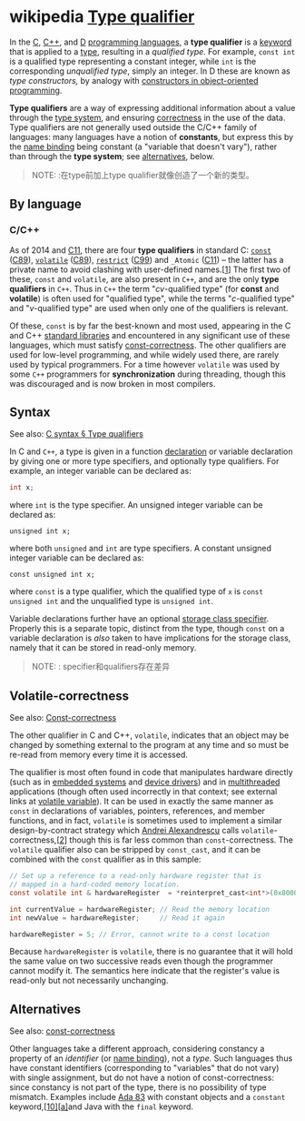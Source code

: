 # wikipedia [Type qualifier](https://en.wikipedia.org/wiki/Type_qualifier)

In the [C](https://en.wikipedia.org/wiki/C_(programming_language)), [C++](https://en.wikipedia.org/wiki/C%2B%2B), and [D](https://en.wikipedia.org/wiki/D_(programming_language)) [programming languages](https://en.wikipedia.org/wiki/Programming_language), a **type qualifier** is a [keyword](https://en.wikipedia.org/wiki/Keyword_(computer_programming)) that is applied to a [type](https://en.wikipedia.org/wiki/Data_type), resulting in a *qualified type.* For example, `const int` is a qualified type representing a constant integer, while `int` is the corresponding *unqualified type*, simply an integer. In D these are known as *type constructors,* by analogy with [constructors in object-oriented programming](https://en.wikipedia.org/wiki/Constructor_(object-oriented_programming)).

**Type qualifiers** are a way of expressing additional information about a value through the [type system](https://en.wikipedia.org/wiki/Type_system), and ensuring [correctness](https://en.wikipedia.org/wiki/Correctness_(computer_science)) in the use of the data. Type qualifiers are not generally used outside the C/C++ family of languages: many languages have a notion of **constants**, but express this by the [name binding](https://en.wikipedia.org/wiki/Name_binding) being constant (a "variable that doesn't vary"), rather than through the **type system**; see [alternatives](https://en.wikipedia.org/wiki/Type_qualifier#Alternatives), below.

> NOTE: :在type前加上type qualifier就像创造了一个新的类型。

## By language

### C/C++

As of 2014 and [C11](https://en.wikipedia.org/wiki/C11_(C_standard_revision)), there are four **type qualifiers** in standard C: [`const`](https://en.wikipedia.org/wiki/Const-correctness) ([C89](https://en.wikipedia.org/wiki/ANSI_C)), [`volatile`](https://en.wikipedia.org/wiki/Volatile_(computer_programming))  ([C89](https://en.wikipedia.org/wiki/ANSI_C)), [`restrict`](https://en.wikipedia.org/wiki/Restrict)   ([C99](https://en.wikipedia.org/wiki/C99)) and `_Atomic` ([C11](https://en.wikipedia.org/wiki/C11_(C_standard_revision))) – the latter has a private name to avoid clashing with user-defined names.[[1\]](https://en.wikipedia.org/wiki/Type_qualifier#cite_note-1) The first two of these, `const` and `volatile`, are also present in `C++`, and are the only **type qualifiers** in `C++`. Thus in `C++` the term "*cv*-qualified type" (for **const** and **volatile**) is often used for "qualified type", while the terms "*c*-qualified type" and "*v*-qualified type" are used when only one of the qualifiers is relevant.

Of these, `const` is by far the best-known and most used, appearing in the C and C++ [standard libraries](https://en.wikipedia.org/wiki/Standard_library) and encountered in any significant use of these languages, which must satisfy [const-correctness](https://en.wikipedia.org/wiki/Const-correctness). The other qualifiers are used for low-level programming, and while widely used there, are rarely used by typical programmers. For a time however `volatile` was used by some `C++` programmers for **synchronization** during threading, though this was discouraged and is now broken in most compilers.

## Syntax

See also: [C syntax § Type qualifiers](https://en.wikipedia.org/wiki/C_syntax#Type_qualifiers)

In C and `C++`, a type is given in a function [declaration](https://en.wikipedia.org/wiki/Declaration_(computer_programming)) or variable declaration by giving one or more type specifiers, and optionally type qualifiers. For example, an integer variable can be declared as:

```c
int x;
```

where `int` is the type specifier. An unsigned integer variable can be declared as:

```
unsigned int x;
```

where both `unsigned` and `int` are type specifiers. A constant unsigned integer variable can be declared as:

```
const unsigned int x;
```

where `const` is a type qualifier, which the qualified type of `x` is `const unsigned int` and the unqualified type is `unsigned int`.

Variable declarations further have an optional [storage class specifier](https://en.wikipedia.org/wiki/Storage_class_specifier). Properly this is a separate topic, distinct from the type, though `const` on a variable declaration is *also* taken to have implications for the storage class, namely that it can be stored in read-only memory.

> NOTE:  : specifier和qualifiers存在差异

## Volatile-correctness

See also: [Const-correctness](https://en.wikipedia.org/wiki/Const-correctness)

The other qualifier in C and C++, `volatile`, indicates that an object may be changed by something external to the program at any time and so must be re-read from memory every time it is accessed.

The qualifier is most often found in code that manipulates hardware directly (such as in [embedded systems](https://en.wikipedia.org/wiki/Embedded_system) and [device drivers](https://en.wikipedia.org/wiki/Device_driver)) and in [multithreaded](https://en.wikipedia.org/wiki/Multithreading_(computer_architecture)) applications (though often used incorrectly in that context; see external links at [volatile variable](https://en.wikipedia.org/wiki/Volatile_variable)). It can be used in exactly the same manner as `const` in declarations of variables, pointers, references, and member functions, and in fact, `volatile` is sometimes used to implement a similar design-by-contract strategy which [Andrei Alexandrescu](https://en.wikipedia.org/wiki/Andrei_Alexandrescu) calls `volatile`-correctness,[[2\]](https://en.wikipedia.org/wiki/Type_qualifier#cite_note-2) though this is far less common than `const`-correctness. The `volatile` qualifier also can be stripped by `const_cast`, and it can be combined with the `const` qualifier as in this sample:

```c
// Set up a reference to a read-only hardware register that is
// mapped in a hard-coded memory location.
const volatile int & hardwareRegister  = *reinterpret_cast<int*>(0x8000);

int currentValue = hardwareRegister; // Read the memory location
int newValue = hardwareRegister;     // Read it again

hardwareRegister = 5; // Error, cannot write to a const location
```

Because `hardwareRegister` is `volatile`, there is no guarantee that it will hold the same value on two successive reads even though the programmer cannot modify it. The semantics here indicate that the register's value is read-only but not necessarily unchanging.



## Alternatives

See also: [const-correctness](https://en.wikipedia.org/wiki/Const-correctness)

Other languages take a different approach, considering constancy a property of an *identifier* (or [name binding](https://en.wikipedia.org/wiki/Name_binding)), not a *type.* Such languages thus have constant identifiers (corresponding to "variables" that do not vary) with single assignment, but do not have a notion of const-correctness: since constancy is not part of the type, there is no possibility of type mismatch. Examples include [Ada 83](https://en.wikipedia.org/wiki/Ada_83) with constant objects and a `constant` keyword,[[10\]](https://en.wikipedia.org/wiki/Type_qualifier#cite_note-10)[[a\]](https://en.wikipedia.org/wiki/Type_qualifier#cite_note-11)and Java with the `final` keyword.



